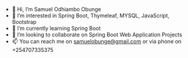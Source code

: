 - 👋 Hi, I’m Samuel Odhiambo Obunge
- 👀 I’m interested in Spring Boot, Thymeleaf, MYSQL, JavaScript, Bootstrap
- 🌱 I’m currently learning Spring Boot
- 💞️ I’m looking to collaborate on Spring Boot Web Application Projects
- 📫 You can reach me on samuelobunge@gmail.com or via phone on +254707335375

<!---
Sobunge/Sobunge is a ✨ special ✨ repository because its `README.md` (this file) appears on your GitHub profile.
You can click the Preview link to take a look at your changes.
--->
